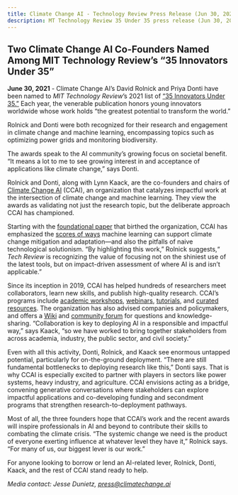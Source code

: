 ```yaml
---
title: Climate Change AI - Technology Review Press Release (Jun 30, 2021)
description: MT Technology Review 35 Under 35 press release (Jun 30, 2021)
---
```


## Two Climate Change AI Co-Founders Named Among MIT Technology Review’s “35 Innovators Under 35”


**June 30, 2021** - Climate Change AI’s David Rolnick and Priya Donti have been named to _MIT Technology Review_’s 2021 list of [“35 Innovators Under 35.”](http://www.technologyreview.com/tr35) Each year, the venerable publication honors young innovators worldwide whose work holds “the greatest potential to transform the world.”

Rolnick and Donti were both recognized for their research and engagement in climate change and machine learning, encompassing topics such as optimizing power grids and monitoring biodiversity.

The awards speak to the AI community’s growing focus on societal benefit. “It means a lot to me to see growing interest in and acceptance of applications like climate change,” says Donti.

Rolnick and Donti, along with Lynn Kaack, are the co-founders and chairs of [Climate Change AI](https://www.climatechange.ai/) (CCAI), an organization that catalyzes impactful work at the intersection of climate change and machine learning. They view the awards as validating not just the research topic, but the deliberate approach CCAI has championed.

Starting with the [foundational paper](https://arxiv.org/abs/1906.05433) that birthed the organization, CCAI has emphasized the [scores of ways](https://www.climatechange.ai/summaries) machine learning can support climate change mitigation and adaptation—and also the pitfalls of naive technological solutionism. “By highlighting this work,” Rolnick suggests,“ _Tech Review_ is recognizing the value of focusing not on the shiniest use of the latest tools, but on impact-driven assessment of where AI is and isn’t applicable.”

Since its inception in 2019, CCAI has helped hundreds of researchers meet collaborators, learn new skills, and publish high-quality research. CCAI’s programs include [academic workshops](https://www.climatechange.ai/events), [webinars](https://www.climatechange.ai/webinars), [tutorials](https://www.climatechange.ai/tutorials), and [curated](https://www.climatechange.ai/newsletter) [resources](https://www.climatechange.ai/summaries). The organization has also advised companies and policymakers, and offers a [Wiki](https://wiki.climatechange.ai/) and [community forum](https://forum.climatechange.ai/) for questions and knowledge-sharing. “Collaboration is key to deploying AI in a responsible and impactful way,” says Kaack, “so we have worked to bring together stakeholders from across academia, industry, the public sector, and civil society.”

Even with all this activity, Donti, Rolnick, and Kaack see enormous untapped potential, particularly for on-the-ground deployment. “There are still fundamental bottlenecks to deploying research like this,” Donti says. That is why CCAI is especially excited to partner with players in sectors like power systems, heavy industry, and agriculture. CCAI envisions acting as a bridge, convening generative conversations where stakeholders can explore impactful applications and co-developing funding and secondment programs that strengthen research-to-deployment pathways.

Most of all, the three founders hope that CCAI’s work and the recent awards will inspire professionals in AI and beyond to contribute their skills to combating the climate crisis. “The systemic change we need is the product of everyone exerting influence at whatever level they have it,” Rolnick says. “For many of us, our biggest lever is our work.”

For anyone looking to borrow or lend an AI-related lever, Rolnick, Donti, Kaack, and the rest of CCAI stand ready to help.

_Media contact: Jesse Dunietz, [press@climatechange.ai](mailto:press@climatechange.ai)_
